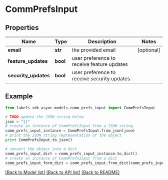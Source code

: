 # CommPrefsInput


## Properties
Name | Type | Description | Notes
------------ | ------------- | ------------- | -------------
**email** | **str** | the provided email | [optional] 
**feature_updates** | **bool** | user preference to receive feature updates | 
**security_updates** | **bool** | user preference to receive security updates | 

## Example

```python
from lakefs_sdk_async.models.comm_prefs_input import CommPrefsInput

# TODO update the JSON string below
json = "{}"
# create an instance of CommPrefsInput from a JSON string
comm_prefs_input_instance = CommPrefsInput.from_json(json)
# print the JSON string representation of the object
print CommPrefsInput.to_json()

# convert the object into a dict
comm_prefs_input_dict = comm_prefs_input_instance.to_dict()
# create an instance of CommPrefsInput from a dict
comm_prefs_input_form_dict = comm_prefs_input.from_dict(comm_prefs_input_dict)
```
[[Back to Model list]](../README.md#documentation-for-models) [[Back to API list]](../README.md#documentation-for-api-endpoints) [[Back to README]](../README.md)



